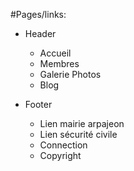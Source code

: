 #Pages/links:
- Header
    - Accueil
    - Membres
    - Galerie Photos
    - Blog
   
- Footer
    - Lien mairie arpajeon
    - Lien sécurité civile
    - Connection
    - Copyright